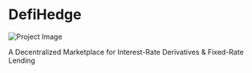 # DefiHedge


![Project Image](https://imgur.com/a/bFKSwif)

 A Decentralized Marketplace for Interest-Rate Derivatives & Fixed-Rate Lending
